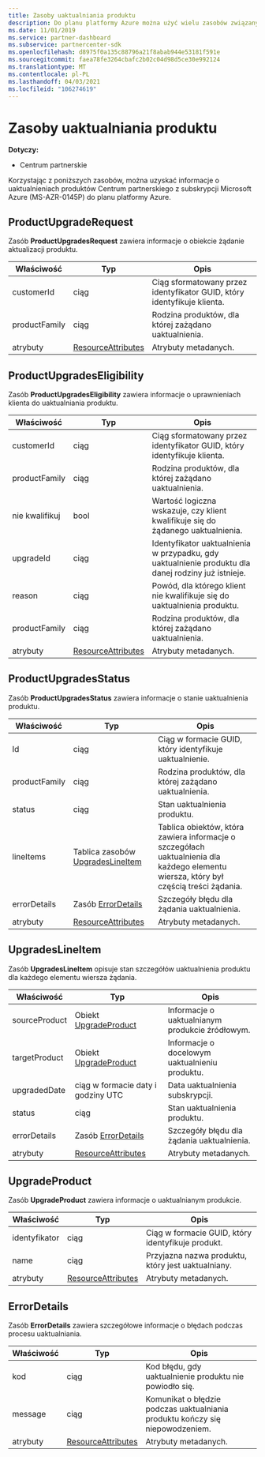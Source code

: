 ```yaml
---
title: Zasoby uaktualniania produktu
description: Do planu platformy Azure można użyć wielu zasobów związanych z uaktualnieniami produktów w centrum partnerskim. Obejmują one ProductUpgradeRequest, ProductUpgradesEligibility, ProductUpgradesStatus, UpgradesLineItem, UpgradeProduct i ErrorDetails.
ms.date: 11/01/2019
ms.service: partner-dashboard
ms.subservice: partnercenter-sdk
ms.openlocfilehash: d8975f0a135c88796a21f8abab944e53181f591e
ms.sourcegitcommit: faea78fe3264cbafc2b02c04d98d5ce30e992124
ms.translationtype: MT
ms.contentlocale: pl-PL
ms.lasthandoff: 04/03/2021
ms.locfileid: "106274619"
---
```

# <a name="product-upgrade-resources"></a>Zasoby uaktualniania produktu

**Dotyczy:**

- Centrum partnerskie

Korzystając z poniższych zasobów, można uzyskać informacje o uaktualnieniach produktów Centrum partnerskiego z subskrypcji Microsoft Azure (MS-AZR-0145P) do planu platformy Azure.

## <a name="productupgraderequest"></a>ProductUpgradeRequest

Zasób **ProductUpgradesRequest** zawiera informacje o obiekcie żądanie aktualizacji produktu.

| Właściwość      | Typ                                                          | Opis                                                |
|---------------|---------------------------------------------------------------|------------------------------------------------------------|
| customerId    | ciąg                                                        | Ciąg sformatowany przez identyfikator GUID, który identyfikuje klienta.      |
| productFamily | ciąg                                                        | Rodzina produktów, dla której zażądano uaktualnienia. |
| atrybuty    | [ResourceAttributes](utility-resources.md#resourceattributes) | Atrybuty metadanych.                                   |

## <a name="productupgradeseligibility"></a>ProductUpgradesEligibility

Zasób **ProductUpgradesEligibility** zawiera informacje o uprawnieniach klienta do uaktualniania produktu.

| Właściwość      | Typ                                                          | Opis                                                                      |
|---------------|---------------------------------------------------------------|----------------------------------------------------------------------------------|
| customerId    | ciąg                                                        | Ciąg sformatowany przez identyfikator GUID, który identyfikuje klienta.                            |
| productFamily | ciąg                                                        | Rodzina produktów, dla której zażądano uaktualnienia.                       |
| nie kwalifikuj    | bool                                                          | Wartość logiczna wskazuje, czy klient kwalifikuje się do żądanego uaktualnienia. |
| upgradeId     | ciąg                                                        | Identyfikator uaktualnienia w przypadku, gdy uaktualnienie produktu dla danej rodziny już istnieje.        |
| reason        | ciąg                                                        | Powód, dla którego klient nie kwalifikuje się do uaktualnienia produktu.                |
| productFamily | ciąg                                                        | Rodzina produktów, dla której zażądano uaktualnienia.                       |
| atrybuty    | [ResourceAttributes](utility-resources.md#resourceattributes) | Atrybuty metadanych.                                                         |

## <a name="productupgradesstatus"></a>ProductUpgradesStatus

Zasób **ProductUpgradesStatus** zawiera informacje o stanie uaktualnienia produktu.

| Właściwość | Typ   | Opis                                          |
|----------|--------|------------------------------------------------------|
| Id       | ciąg | Ciąg w formacie GUID, który identyfikuje uaktualnienie. |
| productFamily       | ciąg                                                         | Rodzina produktów, dla której zażądano uaktualnienia.
| status              | ciąg                                                         | Stan uaktualnienia produktu.
| lineItems           | Tablica zasobów [UpgradesLineItem](#upgradeslineitem)       | Tablica obiektów, która zawiera informacje o szczegółach uaktualnienia dla każdego elementu wiersza, który był częścią treści żądania.
| errorDetails        | Zasób [ErrorDetails](#errordetails)                         | Szczegóły błędu dla żądania uaktualnienia.
| atrybuty          | [ResourceAttributes](utility-resources.md#resourceattributes)  | Atrybuty metadanych. |

## <a name="upgradeslineitem"></a>UpgradesLineItem

Zasób **UpgradesLineItem** opisuje stan szczegółów uaktualnienia produktu dla każdego elementu wiersza żądania.

| Właściwość      | Typ                                                          | Opis                                       |
|---------------|---------------------------------------------------------------|---------------------------------------------------|
| sourceProduct | Obiekt [UpgradeProduct](#upgradeproduct)                      | Informacje o uaktualnianym produkcie źródłowym. |
| targetProduct | Obiekt [UpgradeProduct](#upgradeproduct)                      | Informacje o docelowym uaktualnieniu produktu.   |
| upgradedDate  | ciąg w formacie daty i godziny UTC                                | Data uaktualnienia subskrypcji.           |
| status        | ciąg                                                        | Stan uaktualnienia produktu.                |
| errorDetails  | Zasób [ErrorDetails](#errordetails)                        | Szczegóły błędu dla żądania uaktualnienia.          |
| atrybuty    | [ResourceAttributes](utility-resources.md#resourceattributes) | Atrybuty metadanych.                          |

## <a name="upgradeproduct"></a>UpgradeProduct

Zasób **UpgradeProduct** zawiera informacje o uaktualnianym produkcie.

| Właściwość   | Typ                                                          | Opis                                          |
|------------|---------------------------------------------------------------|------------------------------------------------------|
| identyfikator         | ciąg                                                        | Ciąg w formacie GUID, który identyfikuje produkt. |
| name       | ciąg                                                        | Przyjazna nazwa produktu, który jest uaktualniany.         |
| atrybuty | [ResourceAttributes](utility-resources.md#resourceattributes) | Atrybuty metadanych.                             |

## <a name="errordetails"></a>ErrorDetails

Zasób **ErrorDetails** zawiera szczegółowe informacje o błędach podczas procesu uaktualniania.

| Właściwość   | Typ                                                          | Opis                                       |
|------------|---------------------------------------------------------------|---------------------------------------------------|
| kod       | ciąg                                                        | Kod błędu, gdy uaktualnienie produktu nie powiodło się.      |
| message    | ciąg                                                        | Komunikat o błędzie podczas uaktualniania produktu kończy się niepowodzeniem. |
| atrybuty | [ResourceAttributes](utility-resources.md#resourceattributes) | Atrybuty metadanych.                          |
